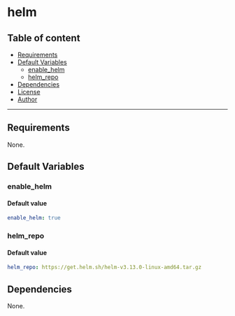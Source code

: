 # helm

## Table of content

- [Requirements](#requirements)
- [Default Variables](#default-variables)
  - [enable_helm](#enable_helm)
  - [helm_repo](#helm_repo)
- [Dependencies](#dependencies)
- [License](#license)
- [Author](#author)

---

## Requirements

None.

## Default Variables

### enable_helm

#### Default value

```YAML
enable_helm: true
```

### helm_repo

#### Default value

```YAML
helm_repo: https://get.helm.sh/helm-v3.13.0-linux-amd64.tar.gz
```



## Dependencies

None.

